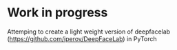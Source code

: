 # Work in progress

Attemping to create a light weight version of deepfacelab  (https://github.com/iperov/DeepFaceLab) in PyTorch
